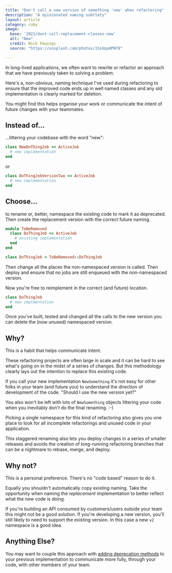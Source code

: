 ```yaml
---
title: "Don't call a new version of something 'new' when refactoring"
description: "A opinionated naming subtlety"
layout: article
category: ruby
image:
  base: '2021/dont-call-replacement-classes-new'
  alt: "New"
  credit: Nick Fewings
  source: "https://unsplash.com/photos/1SsUquHPNT8"

---
```


In long-lived applications, we often want to rewrite or refactor an approach that we have previously taken to solving a problem.

Here's a, non-obvious, naming technique I've used during refactoring to ensure that the improved code ends up in well named classes and any old implementation is clearly marked for deletion.

You might find this helps organise your work or communicate the intent of future changes with your teammates.


## Instead of...

...littering your codebase with the word "new":

```ruby
class NewDoThingJob << ActiveJob
  # new implementation
end
```

or

```ruby
class DoThingJobVersionTwo << ActiveJob
  # new implementation
end
```


## Choose...

to rename or, better, namespace the existing code to mark it as deprecated. Then create the replacement version with the correct future naming.

```ruby
module ToBeRemoved
  class DoThingJob << ActiveJob
    # existing implementation
  end
end
```

```ruby
class DoThingJob < ToBeRemoved::DoThingJob
```

Then change all the places the non-namespaced version is called. Then deploy and ensure that no jobs are still enqueued with the non-namespaced version.

Now you're free to reimplement in the correct (and future) location.

```ruby
class DoThingJob
  # new implmentation
end
```

Once you've built, tested and changed all the calls to the new version you can delete the (now unused) namespaced version.


## Why?

This is a habit that helps communicate intent.

These refactoring projects are often large in scale and it can be hard to see what's going on in the midst of a series of changes. But this methodology clearly lays out the intention to replace this existing code.

If you call your new implementation `NewSomething` it's not easy for other folks in your team (and future you) to understand the direction of development of the code. "Should I use the new version yet?"

You also won't be left with lots of `NewSomething` objects littering your code when you inevitably don't do the final renaming. :-)

Picking a single namespace for this kind of refactoring also gives you one place to look for all incomplete refactorings and unused code in your application.

This staggered renaming also lets you deploy changes in a series of smaller releases and avoids the creation of long-running refactoring branches that can be a nightmare to rebase, merge, and deploy.


## Why not?

This is a personal preference. There's no "code based" reason to do it.

Equally you shouldn't automatically copy existing naming. Take the opportunity when naming the _replacement_ implementation to better reflect what the new code is doing.

If you're building an API consumed by customers/users outside your team this might not be a good solution. If you're developing a new version, you'll still likely to need to support the existing version. In this case a new `v2` namespace is a good idea.


## Anything Else?

You may want to couple this approach with [adding deprecation methods](https://andycroll.com/ruby/use-a-deprecation-message/) to your previous implementation to communicate more fully, through your code, with other members of your team.
